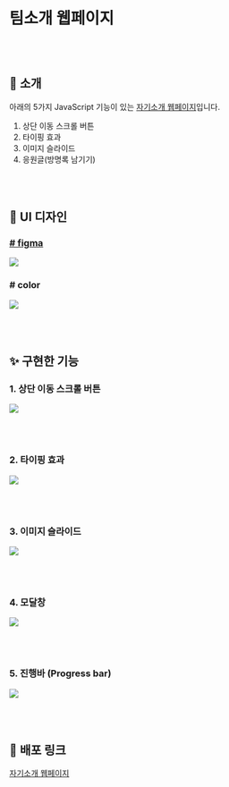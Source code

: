 # 팀소개 웹페이지

<br /><br />

## 🍦 소개

아래의 5가지 JavaScript 기능이 있는 [자기소개 웹페이지](https://hyungs0703.github.io/Project/)입니다.

1. 상단 이동 스크롤 버튼
2. 타이핑 효과
3. 이미지 슬라이드
4. 응원글(방명록 남기기)

<br /><br />

## 💄 UI 디자인

### <a href="https://www.figma.com/file/MojL8MTbvNDYMHp6WHs2ta/Untitled?type=design&node-id=169-7&mode=design"># figma</a>

![](https://)

### # color

![](https://)

<br><br>

## ✨ 구현한 기능

### 1. 상단 이동 스크롤 버튼

![](https://)

<br><br>

### 2. 타이핑 효과

![](https://)

<br><br>

### 3. 이미지 슬라이드

![](https://)

<br><br>

### 4. 모달창

![](https://)

<br><br>

### 5. 진행바 (Progress bar)

![](https://)

<br><br>

## 🔗 배포 링크

[자기소개 웹페이지](https://hyungs0703.github.io/Project/)

<br><br>
